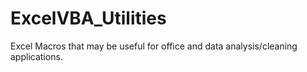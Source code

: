 # ExcelVBA_Utilities
Excel Macros that may be useful for office and data analysis/cleaning applications.
